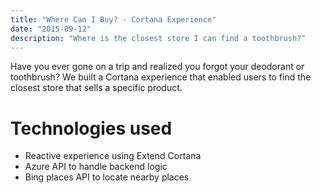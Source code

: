 ```yaml
---
title: "Where Can I Buy? - Cortana Experience"
date: "2015-09-12"
description: "Where is the closest store I can find a toothbrush?"
---
```


Have you ever gone on a trip and realized you forgot your deodorant or toothbrush? We built a Cortana experience that enabled users to find the closest store that sells a specific product.

# Technologies used

- Reactive experience using Extend Cortana
- Azure API to handle backend logic
- Bing places API to locate nearby places
